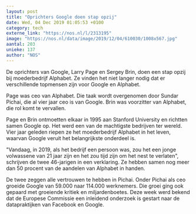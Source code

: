 ```yaml
---
layout: post
title: "Oprichters Google doen stap opzij"
date: Wed, 04 Dec 2019 01:05:53 +0100
category: tech
externe_link: "https://nos.nl/l/2313195"
image: "https://nos.nl/data/image/2019/12/04/610030/1008x567.jpg"
aantal: 203
unieke: 137
author: "NOS"
---
```


<p>De oprichters van Google, Larry Page en Sergey Brin, doen een stap opzij bij moederbedrijf Alphabet. Ze vinden het niet langer nodig dat er verschillende topmensen zijn voor Google en Alphabet.</p>
<p>Page was ceo van Alphabet. Die taak wordt overgenomen door Sundar Pichai, die al vier jaar ceo is van Google. Brin was voorzitter van Alphabet, die rol komt te vervallen.</p>
<p>Page en Brin ontmoetten elkaar in 1995 aan Stanford University en richtten samen Google op. Het werd een van de machtigste bedrijven ter wereld. Vier jaar geleden riepen ze het moederbedrijf Alphabet in het leven, waarvan Google veruit het belangrijkste onderdeel is.</p>
<p>"Vandaag, in 2019, als het bedrijf een persoon was, zou het een jonge volwassene van 21 jaar zijn en het zou tijd zijn om het nest te verlaten", schrijven de twee 46-jarigen in een verklaring. Ze hebben samen nog meer dan 50 procent van de aandelen van Alphabet in handen.</p>
<p>De twee zeggen alle vertrouwen te hebben in Pichai. Onder Pichai als ceo groeide Google van 59.000 naar 114.000 werknemers. Die groei ging ook gepaard met groeiende kritiek en miljardenboetes. Deze week werd bekend dat de Europese Commissie een inleidend onderzoek is gestart naar de datapraktijken van Facebook en Google.</p>
